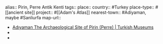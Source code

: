 alias:: Pirin, Perre Antik Kenti
tags::
place::
country:: #Turkey 
place-type:: #[[ancient site]] project:: #[[Adam's Atlas]] 
nearest-town:: #Adiyaman, maybe #Sanliurfa 
map-url::

- [Adıyaman The Archaeological Site of Pirin (Perre) | Turkish Museums](https://turkishmuseums.com/museum/detail/1930-adiyaman-the-archaeological-site-of-pirin-perre/1930/4)
-
-